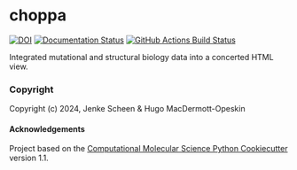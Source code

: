 choppa
==============================
[//]: # (Badges)
[![DOI](https://zenodo.org/badge/782340300.svg)](https://zenodo.org/doi/10.5281/zenodo.11100679)
[![Documentation Status](https://readthedocs.org/projects/choppa/badge/?version=latest)](https://choppa.readthedocs.io/en/latest)
[![GitHub Actions Build Status](https://github.com/asapdiscovery/choppa/workflows/CI/badge.svg)](https://github.com/asapdiscovery/choppa/actions?query=workflow%3ACI+branch%3Amain)


Integrated mutational and structural biology data into a concerted HTML view.

### Copyright

Copyright (c) 2024, Jenke Scheen & Hugo MacDermott-Opeskin


#### Acknowledgements
 
Project based on the 
[Computational Molecular Science Python Cookiecutter](https://github.com/molssi/cookiecutter-cms) version 1.1.
